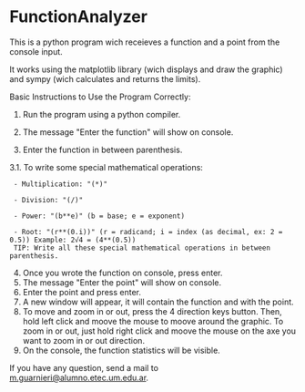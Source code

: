 # FunctionAnalyzer

<p>This is a python program wich receieves a function and a point from the console input.

It works using the matplotlib library (wich displays and draw the graphic) and sympy (wich calculates and returns the limits).

Basic Instructions to Use the Program Correctly:

1. Run the program using a python compiler.

2. The message "Enter the function" will show on console.

3. Enter the function in between parenthesis.

3.1. To write some special mathematical operations:

     - Multiplication: "(*)"

     - Division: "(/)"

     - Power: "(b**e)" (b = base; e = exponent)

     - Root: "(r**(0.i))" (r = radicand; i = index (as decimal, ex: 2 = 0.5)) Example: 2√4 = (4**(0.5))
     TIP: Write all these special mathematical operations in between parenthesis.
4. Once you wrote the function on console, press enter.
5. The message "Enter the point" will show on console.
6. Enter the point and press enter.
7. A new window will appear, it will contain the function and with the point.
8. To move and zoom in or out, press the 4 direction keys button. Then, hold left click and moove the mouse to moove around the graphic. 
  To zoom in or out, just hold right click and moove the mouse on the axe you want to zoom in or out direction. 
9. On the console, the function statistics will be visible.
  </p>
<p>
  If you have any question, send a mail to <a href="m.guarnieri@alumno.etec.um.edu.ar">m.guarnieri@alumno.etec.um.edu.ar</a>.
</p>
